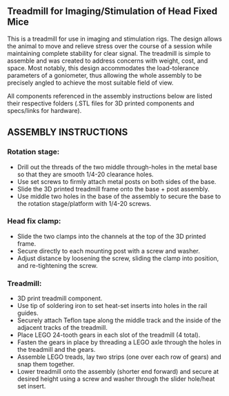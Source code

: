 ## Treadmill for Imaging/Stimulation of Head Fixed Mice
  This is a treadmill for use in imaging and stimulation rigs. The design allows the animal to move and relieve stress over the course of a session while maintaining complete stability for clear signal. The treadmill is simple to assemble and was created to address concerns with weight, cost, and space. Most notably, this design accommodates the load-tolerance parameters of a goniometer, thus allowing the whole assembly to be precisely angled to achieve the most suitable field of view.

All components referenced in the assembly instructions below are listed their respective folders (.STL files for 3D printed components and specs/links for hardware).
## ASSEMBLY INSTRUCTIONS ##
### Rotation stage:
- Drill out the threads of the two middle through-holes in the metal base so that they are smooth 1/4-20 clearance holes.
- Use set screws to firmly attach metal posts on both sides of the base.
- Slide the 3D printed treadmill frame onto the base + post assembly.
- Use middle two holes in the base of the assembly to secure the base to the rotation stage/platform with 1/4-20 screws.
### Head fix clamp:
- Slide the two clamps into the channels at the top of the 3D printed frame.
- Secure directly to each mounting post with a screw and washer.
- Adjust distance by loosening the screw, sliding the clamp into position, and re-tightening the screw.
### Treadmill:
- 3D print treadmill component.
- Use tip of soldering iron to set heat-set inserts into holes in the rail guides.
- Securely attach Teflon tape along the middle track and the inside of the adjacent tracks of the treadmill.
- Place LEGO 24-tooth gears in each slot of the treadmill (4 total).
- Fasten the gears in place by threading a LEGO axle through the holes in the treadmill and the gears.
- Assemble LEGO treads, lay two strips (one over each row of gears) and snap them together.
- Lower treadmill onto the assembly (shorter end forward) and secure at desired height using a screw and washer through the slider hole/heat set insert.   

